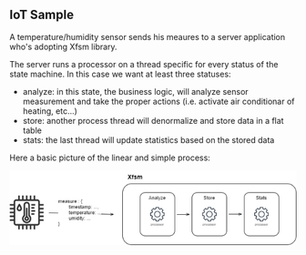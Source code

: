 ## IoT Sample
A temperature/humidity sensor sends his meaures to a server application who's adopting Xfsm library.

The server runs a processor on a thread specific for every status of the state machine.
In this case we want at least three statuses:
* analyze: in this state, the business logic, will analyze sensor measurement and take the proper actions (i.e. activate air conditionar of heating, etc...)
* store: another process thread will denormalize and store data in a flat table
* stats: the last thread will update statistics based on the stored data

Here a basic picture of the linear and simple process:

![alt text](https://github.com/gio-js/xfsm/blob/main/samples/iot/Xfsm-IOTSample.drawio.png?raw=true)
